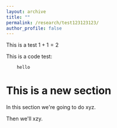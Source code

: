 ```yaml
---
layout: archive
title: ""
permalink: /research/test123123123/
author_profile: false
---
```

This is a test $1+1=2$

This is a code test:
```For i=1:20:
    hello
```
# This is a new section
In this section we're going to do xyz.

Then we'll xzy.